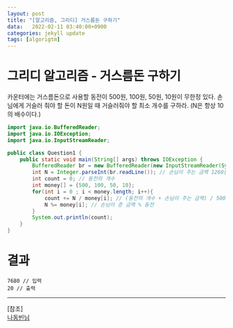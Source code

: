 ```yaml
---
layout: post
title: "[알고리즘, 그리디] 거스름돈 구하기"
data:   2022-02-11 03:40:00+0900
categories: jekyll update
tags: [algorigtm]
---
```

# 그리디 알고리즘 - 거스름돈 구하기
카운터에는 거스름돈으로 사용할 동전이 500원, 100원, 50원, 10원이 무한정 있다.
손님에게 거슬러 줘야 할 돈이 N원일 때 거슬러줘야 할 최소 개수를 구하라. (N은 항상 10의 배수이다.)

```java
import java.io.BufferedReader;
import java.io.IOException;
import java.io.InputStreamReader;

public class Question1 {
    public static void main(String[] args) throws IOException {
        BufferedReader br = new BufferedReader(new InputStreamReader(System.in));
        int N = Integer.parseInt(br.readLine()); // 손님이 주는 금액 1260원
        int count = 0; // 동전의 개수
        int money[] = {500, 100, 50, 10};
        for(int i = 0 ; i < money.length; i++){
            count += N / money[i]; // (동전의 개수 + 손님이 주는 금액) / 500원(100원, 50원, 10원)
            N %= money[i]; // 손님이 준 금액 % 동전
        }
        System.out.println(count);
    }
}
```

# 결과

```console
7680 // 입력
20 // 출력
```
  


---
[참조]  
[나동빈님](http://www.kyobobook.co.kr/product/detailViewKor.laf?ejkGb=KOR&mallGb=KOR&barcode=9791162243077)